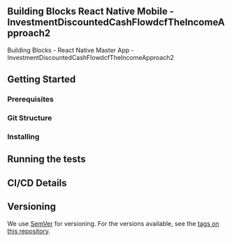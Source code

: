 ## Building Blocks React Native Mobile -  InvestmentDiscountedCashFlowdcfTheIncomeApproach2

Building Blocks - React Native Master App - InvestmentDiscountedCashFlowdcfTheIncomeApproach2

## Getting Started

### Prerequisites

### Git Structure

### Installing

## Running the tests

## CI/CD Details

## Versioning

We use [SemVer](http://semver.org/) for versioning. For the versions available, see the [tags on this repository](https://github.com/your/project/tags).